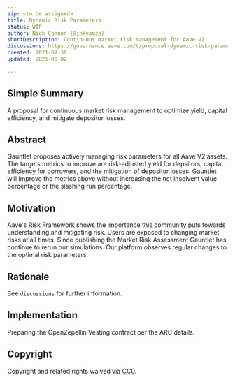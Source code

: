 ```yaml
---
aip: <to be assigned>
title: Dynamic Risk Parameters
status: WIP
author: Nick Cannon (@inkyamze)
shortDescription: Continuous market risk management for Aave V2
discussions: https://governance.aave.com/t/proposal-dynamic-risk-parameters/4854
created: 2021-07-30
updated: 2021-08-02

---
```


## Simple Summary

A proposal for continuous market risk management to optimize yield, capital efficiency, and mitigate depositor losses.

## Abstract

Gauntlet proposes actively managing risk parameters for all Aave V2 assets. The targets metrics to improve are risk-adjusted yield for depsitors, capital efficiency for borrowers, and the mitigation of depositor losses. Gauntlet will improve the metrics above without increasing the net insolvent value percentage or the slashing run percentage.

## Motivation

Aave's Risk Framework shows the importance this community puts towards understanding and mitigating risk. Users are exposed to changing market risks at all times. Since publishing the Market Risk Assessment Gauntlet has continue to rerun our simulations. Our platform observes regular changes to the optimal risk parameters. 

## Rationale

See `discussions` for further information.

## Implementation

Preparing the OpenZepellin Vesting contract per the ARC details. 

## Copyright

Copyright and related rights waived via [CC0](https://creativecommons.org/publicdomain/zero/1.0/).
